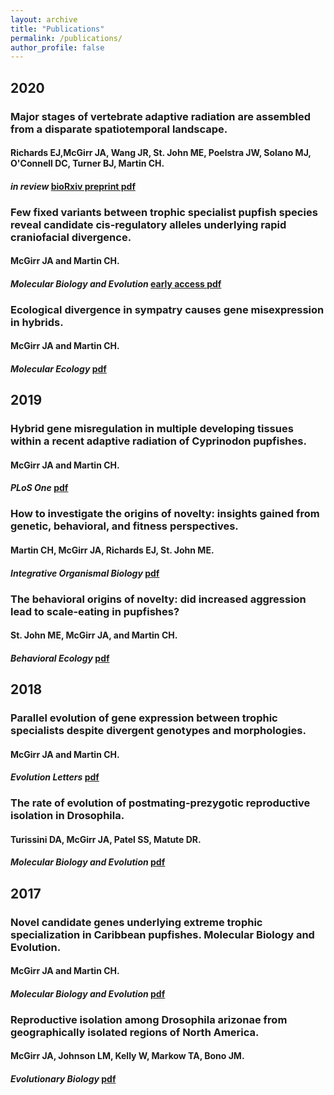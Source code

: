 ```yaml
---
layout: archive
title: "Publications"
permalink: /publications/
author_profile: false
---
```


## 2020
### Major stages of vertebrate adaptive radiation are assembled from a disparate spatiotemporal landscape.

#### Richards EJ,<b>McGirr JA</b>, Wang JR, St. John ME, Poelstra JW, Solano MJ, O'Connell DC, Turner BJ, Martin CH.  

#### <i>in review</i> [bioRxiv preprint pdf](https://github.com/joemcgirr/joemcgirr.github.io/blob/master/files/papers/richards_2020.pdf)

### Few fixed variants between trophic specialist pupfish species reveal candidate cis-regulatory alleles underlying rapid craniofacial divergence.

#### <b>McGirr JA</b> and Martin CH. 

#### <i>Molecular Biology and Evolution</i> [early access pdf](https://github.com/joemcgirr/joemcgirr.github.io/blob/master/files/papers/mcgirr_2020.pdf)

### Ecological divergence in sympatry causes gene misexpression in hybrids.

#### <b>McGirr JA</b> and Martin CH. 

#### <i>Molecular Ecology</i> [pdf](https://github.com/joemcgirr/joemcgirr.github.io/blob/master/files/papers/mcgirr_2020b.pdf)

## 2019
### Hybrid gene misregulation in multiple developing tissues within a recent adaptive radiation of Cyprinodon pupfishes.

#### <b>McGirr JA</b> and Martin CH. 

#### <i>PLoS One</i> [pdf](https://github.com/joemcgirr/joemcgirr.github.io/blob/master/files/papers/mcgirr_2019.pdf)

### How to investigate the origins of novelty: insights gained from genetic, behavioral, and fitness perspectives.

#### Martin CH, <b>McGirr JA</b>, Richards EJ, St. John ME. 

#### <i>Integrative Organismal Biology</i> [pdf](https://github.com/joemcgirr/joemcgirr.github.io/blob/master/files/papers/martin_2019.pdf)

### The behavioral origins of novelty: did increased aggression lead to scale-eating in pupfishes? 

#### St. John ME, <b>McGirr JA</b>, and Martin CH. 

#### <i>Behavioral Ecology</i> [pdf](https://github.com/joemcgirr/joemcgirr.github.io/blob/master/files/papers/st_john_2019.pdf)

## 2018
### Parallel evolution of gene expression between trophic specialists despite divergent genotypes and morphologies. 

#### <b>McGirr JA</b> and Martin CH.

#### <i>Evolution Letters</i> [pdf](https://github.com/joemcgirr/joemcgirr.github.io/blob/master/files/papers/mcgirr_2018.pdf)
	
### The rate of evolution of postmating-prezygotic reproductive isolation in Drosophila. 

#### Turissini DA, <b>McGirr JA</b>, Patel SS, Matute DR. 

#### <i>Molecular Biology and Evolution</i> [pdf](https://github.com/joemcgirr/joemcgirr.github.io/blob/master/files/papers/turissini_2018.pdf)

## 2017	
### Novel candidate genes underlying extreme trophic specialization in Caribbean pupfishes. Molecular Biology and Evolution.

#### <b>McGirr JA</b> and Martin CH.

#### <i>Molecular Biology and Evolution</i> [pdf](https://github.com/joemcgirr/joemcgirr.github.io/blob/master/files/papers/mcgirr_2017b.pdf)

### Reproductive isolation among Drosophila arizonae from geographically isolated regions of North America.
 
#### <b>McGirr JA</b>, Johnson LM, Kelly W, Markow TA, Bono JM.

#### <i>Evolutionary Biology</i> [pdf](https://github.com/joemcgirr/joemcgirr.github.io/blob/master/files/papers/mcgirr_2017a.pdf)


